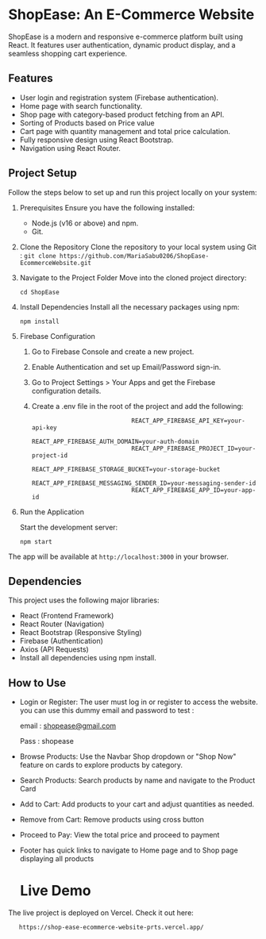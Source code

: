 # ShopEase: An E-Commerce Website

ShopEase is a modern and responsive e-commerce platform built using React. It features user authentication, dynamic product display, and a seamless shopping cart experience.

## Features

- User login and registration system (Firebase authentication).
- Home page with search functionality.
- Shop page with category-based product fetching from an API.
- Sorting of Products based on Price value
- Cart page with quantity management and total price calculation.
- Fully responsive design using React Bootstrap.
- Navigation using React Router.

## Project Setup

Follow the steps below to set up and run this project locally on your system:

1. Prerequisites
Ensure you have the following installed:
   - Node.js (v16 or above) and npm.
   - Git.
2. Clone the Repository
     Clone the repository to your local system using Git :
 `git clone https://github.com/MariaSabu0206/ShopEase-EcommerceWebsite.git`
3. Navigate to the Project Folder
Move into the cloned project directory:

       cd ShopEase
5. Install Dependencies
Install all the necessary packages using npm:

       npm install
   
7. Firebase Configuration
   
     1. Go to Firebase Console and create a new project.
     2. Enable Authentication and set up Email/Password sign-in.
     3. Go to Project Settings > Your Apps and get the Firebase configuration details.
     4. Create a .env file in the root of the project and add the following:
        
                                        REACT_APP_FIREBASE_API_KEY=your-api-key
                                        REACT_APP_FIREBASE_AUTH_DOMAIN=your-auth-domain
                                        REACT_APP_FIREBASE_PROJECT_ID=your-project-id
                                        REACT_APP_FIREBASE_STORAGE_BUCKET=your-storage-bucket
                                        REACT_APP_FIREBASE_MESSAGING_SENDER_ID=your-messaging-sender-id
                                        REACT_APP_FIREBASE_APP_ID=your-app-id
 8. Run the Application
    
     Start the development server:
    
        npm start
The app will be available at `http://localhost:3000` in your browser.

## Dependencies

  This project uses the following major libraries:

  - React (Frontend Framework)
  - React Router (Navigation)
  - React Bootstrap (Responsive Styling)
  - Firebase (Authentication)
  - Axios (API Requests)
  - Install all dependencies using npm install.

 ## How to Use
- Login or Register: The user must log in or register to access the website.
    you can use this dummy email and password to test :
  
    email : shopease@gmail.com
  
    Pass  : shopease
  
- Browse Products: Use the Navbar Shop dropdown or "Shop Now" feature on cards to explore products by category.
- Search Products: Search products by name and navigate to the Product Card
- Add to Cart: Add products to your cart and adjust quantities as needed.
- Remove from Cart: Remove products using cross button
- Proceed to Pay: View the total price and proceed to payment
- Footer has quick links to navigate to Home page and to Shop page displaying all products

  # Live Demo
  
The live project is deployed on Vercel. Check it out here:

       https://shop-ease-ecommerce-website-prts.vercel.app/
